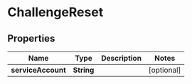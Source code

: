 
# ChallengeReset

## Properties
Name | Type | Description | Notes
------------ | ------------- | ------------- | -------------
**serviceAccount** | **String** |  |  [optional]




